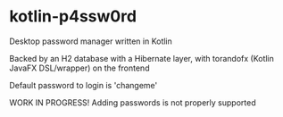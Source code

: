 # kotlin-p4ssw0rd
Desktop password manager written in Kotlin

Backed by an H2 database with a Hibernate layer, with torandofx (Kotlin JavaFX DSL/wrapper) on the frontend

Default password to login is 'changeme'

WORK IN PROGRESS! Adding passwords is not properly supported
